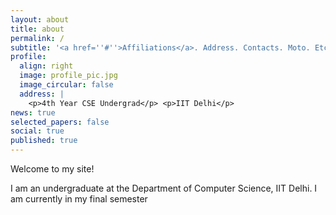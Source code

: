 ```yaml
---
layout: about
title: about
permalink: /
subtitle: '<a href=''#''>Affiliations</a>. Address. Contacts. Moto. Etc.'
profile:
  align: right
  image: profile_pic.jpg
  image_circular: false
  address: |
    <p>4th Year CSE Undergrad</p> <p>IIT Delhi</p>
news: true
selected_papers: false
social: true
published: true
---
```


Welcome to my site!

I am an undergraduate at the Department of Computer Science, IIT Delhi. I am currently in my final semester
